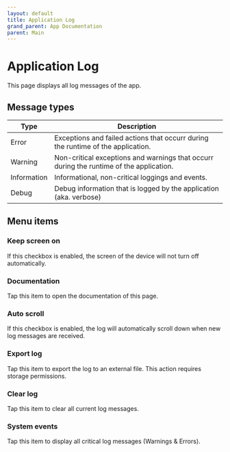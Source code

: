 ```yaml
---
layout: default
title: Application Log
grand_parent: App Documentation
parent: Main
---
```


# Application Log

This page displays all log messages of the app.

## Message types

|Type|Description|
|-|-|
|Error|Exceptions and failed actions that occurr during the runtime of the application.|
|Warning|Non-critical exceptions and warnings that occurr during the runtime of the application.|
|Information|Informational, non-critical loggings and events.|
|Debug|Debug information that is logged by the application (aka. verbose)|

## Menu items

### Keep screen on

If this checkbox is enabled, the screen of the device will not turn off automatically.

### Documentation

Tap this item to open the documentation of this page.

### Auto scroll

If this checkbox is enabled, the log will automatically scroll down when new log messages are received.

### Export log

Tap this item to export the log to an external file. This action requires storage permissions.

### Clear log

Tap this item to clear all current log messages.

### System events

Tap this item to display all critical log messages (Warnings & Errors).